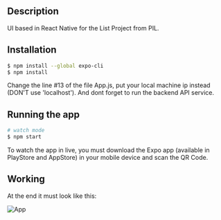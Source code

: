 ## Description

UI based in React Native for the List Project from PIL.

## Installation

```bash
$ npm install --global expo-cli
$ npm install
```

Change the line #13 of the file App.js, put your local machine ip instead (DON'T use 'localhost').
And dont forget to run the backend API service.

## Running the app

```bash
# watch mode
$ npm start
```

To watch the app in live, you must download the Expo app (available in PlayStore and AppStore) in your mobile device and scan the QR Code.

## Working

At the end it must look like this:

![App](https://i.ibb.co/BrcDXDS/appPil.jpg)

